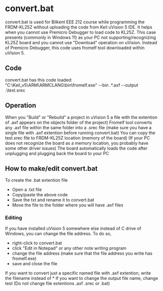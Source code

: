 # convert.bat
convert.bat is used for Bilkent EEE 212 course while programming the FRDM-KL25Z without uploading the code from Keil uVision 5 IDE. It helps when you cannot use Premicro Debugger to load code to KL25Z. This case presents (commonly in Windows 11) as your PC not supporting/recognizing KL25Z board and you cannot use "Download" operation on uVision. Instead of Premicro Debugger, this code uses fromelf tool downloaded within uVision 5.

## Code
convert.bat has this code loaded:
"C:\Keil_v5\ARM\ARMCLANG\bin\fromelf.exe" --bin .\*.axf --output .\test.srec

## Operation
When you "Build" or "Rebuild" a project in uVision 5 a file with the extention of .axf appears on the objects folder of the project)
Fromelf tool converts any .axf file within the same folder into a .srec file (make sure you have a single file with .axf extention before running convert.bat)
You can copy the test.srec file to FRDM-KL25Z location (memory of the board) (If your PC does not recognize the board as a memory location, you probably have some other driver issues)
The board automatically loads the code after unplugging and plugging back the board to your PC

## How to make/edit convert.bat 
To create the .bat extention file
- Open a .txt file
- Copy/paste the above code
- Save the txt and rename it to convert.bat
- Move the file to the folder where you will have .axf files

### Editing
If you have installed uVision 5 somewhere else instead of C drive of Windows, you can change the file address. To do so, 
- right-click to convert.bat
- click "Edit in Notepad" or any other note writing program
- change the file address (make sure that the file address you write has fromelf.exe)
- save and close the file
  
If you want to convert just a specific named file with .axf extention, write the filename instead of *
If you want to change the output file name, change test 
(Do not change file extentions .axf .srec or .bat)
